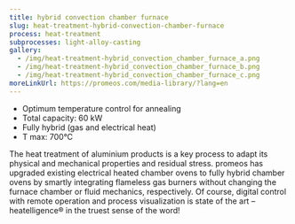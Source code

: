 ```yaml
---
title: hybrid convection chamber furnace
slug: heat-treatment-hybrid-convection-chamber-furnace
process: heat-treatment
subprocesses: light-alloy-casting
gallery:
  - /img/heat-treatment-hybrid_convection_chamber_furnace_a.png
  - /img/heat-treatment-hybrid_convection_chamber_furnace_b.png
  - /img/heat-treatment-hybrid_convection_chamber_furnace_c.png
moreLinkUrl: https://promeos.com/media-library/?lang=en
---
```


* Optimum temperature control for annealing 
* Total capacity: 60 kW 
* Fully hybrid (gas and electrical heat) 
* T max: 700°C 

The heat treatment of aluminium products is a key process to adapt its physical and mechanical properties and residual stress. promeos has upgraded existing electrical heated chamber ovens to fully hybrid chamber ovens by smartly integrating flameless gas burners without changing the furnace chamber or fluid mechanics, respectively. Of course, digital control with remote operation and process visualization is state of the art – heatelligence® in the truest sense of the word!

